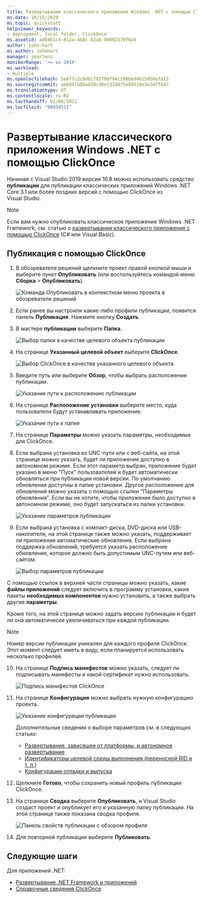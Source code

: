 ```yaml
---
title: Развертывание классического приложения Windows .NET с помощью ClickOnce
ms.date: 10/15/2020
ms.topic: quickstart
helpviewer_keywords:
- deployment, local folder, ClickOnce
ms.assetid: adb461c4-812a-4b8c-b2ab-96002379f6a9
author: john-hart
ms.author: JohnHart
manager: jmartens
monikerRange: '>= vs-2019'
ms.workload:
- multiple
ms.openlocfilehash: 5a6f7c2c8d6c79270df94c100bbd4625856efa15
ms.sourcegitcommit: ae6d47b09a439cd0e13180f5e89510e3e347fd47
ms.translationtype: HT
ms.contentlocale: ru-RU
ms.lasthandoff: 02/08/2021
ms.locfileid: "99934511"
---
```

# <a name="deploy-a-net-windows-desktop-application-using-clickonce"></a>Развертывание классического приложения Windows .NET с помощью ClickOnce

Начиная с Visual Studio 2019 версии 16.8 можно использовать средство **публикации** для публикации классических приложений Windows .NET Core 3.1 или более поздних версий с помощью ClickOnce из Visual Studio.

> [!NOTE]
> Если вам нужно опубликовать классическое приложение Windows .NET Framework, см. статью о [развертывании классического приложения с помощью ClickOnce](how-to-publish-a-clickonce-application-using-the-publish-wizard.md) (C# или Visual Basic).

## <a name="publishing-with-clickonce"></a>Публикация с помощью ClickOnce

1. В обозревателе решений щелкните проект правой кнопкой мыши и выберите пункт **Опубликовать** (или воспользуйтесь командой меню **Сборка** > **Опубликовать**).

    ![Команда Опубликовать в контекстном меню проекта в обозревателе решений](../deployment/media/quickstart-clickonce-solution-explorer.png "Выбор команды Опубликовать")

1. Если ранее вы настроили какие-либо профили публикации, появится панель **Публикация**. Нажмите кнопку **Создать**.

1. В мастере **публикации** выберите **Папка**.

    ![Выбор папки в качестве целевого объекта публикации](../deployment/media/quickstart-clickonce-publish-folder-category.png "Выбор папки")

1. На странице **Указанный целевой объект** выберите **ClickOnce**.

    ![Выбор ClickOnce в качестве указанного целевого объекта](../deployment/media/quickstart-clickonce-publish-folder-target.png "Выбор ClickOnce")

1. Введите путь или выберите **Обзор**, чтобы выбрать расположение публикации.

    ![Указание пути к расположению публикации](../deployment/media/quickstart-clickonce-publish-location.png "Ввод пути")

1. На странице **Расположение установки** выберите место, куда пользователи будут устанавливать приложение.

    ![Указание пути к папке](../deployment/media/quickstart-clickonce-install-location.png "Выбор места установки")

1. На странице **Параметры** можно указать параметры, необходимые для ClickOnce.

1. Если выбрана установка из UNC-пути или с веб-сайта, на этой странице можно указать, будет ли приложение доступно в автономном режиме. Если этот параметр выбран, приложение будет указано в меню "Пуск" пользователей и будет автоматически обновляться при публикации новой версии. По умолчанию обновления доступны в папке установки.  Другое расположение для обновлений можно указать с помощью ссылки "Параметры обновления". Если вы не хотите, чтобы приложение было доступно в автономном режиме, оно будет запускаться из папки установки.

    ![Указание параметров публикации](../deployment/media/quickstart-clickonce-unc-settings.png "Выбор параметров публикации")

1. Если выбрана установка с компакт-диска, DVD-диска или USB-накопителя, на этой странице также можно указать, поддерживает ли приложение автоматические обновления. Если выбрана поддержка обновлений, требуется указать расположение обновления, которое должно быть допустимым UNC-путем или веб-сайтом.

    ![Выбор параметров публикации](../deployment/media/quickstart-clickonce-settings.png "Выбор параметров публикации")

С помощью ссылок в верхней части страницы можно указать, какие **файлы приложений** следует включить в программу установки, какие пакеты **необходимых компонентов** нужно установить, а также выбрать другие **параметры**.

Кроме того, на этой странице можно задать версию публикации и будет ли она автоматически увеличиваться при каждой публикации.

> [!NOTE]
> Номер версии публикации уникален для каждого профиля ClickOnce. Этот момент следует иметь в виду, если планируется использовать несколько профилей.

10. На странице **Подпись манифестов** можно указать, следует ли подписывать манифесты и какой сертификат нужно использовать.

    ![Подпись манифестов ClickOnce](../deployment/media/quickstart-clickonce-sign-manifests.png)

1. На странице **Конфигурация** можно выбрать нужную конфигурацию проекта.

     ![Указание конфигурации публикации](../deployment/media/quickstart-clickonce-configuration.png)

    Дополнительные сведения о выборе параметров см. в следующих статьях:

    - [Развертывание, зависящее от платформы, и автономное развертывание](/dotnet/core/deploying/)
    - [Идентификаторы целевой среды выполнения (переносной RID и т. п.)](/dotnet/core/rid-catalog)
    - [Конфигурации отладки и выпуска](../ide/understanding-build-configurations.md)

1. Щелкните **Готово**, чтобы сохранить новый профиль публикации ClickOnce.

1. На странице **Сводка** выберите **Опубликовать**, и Visual Studio создаст проект и опубликует его в указанную папку публикации. На этой странице также показана сводка профиля.

    ![Панель свойств публикации с обзором профиля](../deployment/media/quickstart-clickonce-summary.png)

1. Для повторной публикации выберите **Публиковать**.

## <a name="next-steps"></a>Следующие шаги

Для приложений .NET:

- [Развертывание .NET Framework и приложений](/dotnet/framework/deployment/)
- [Справочные сведения ClickOnce](clickonce-reference.md)
